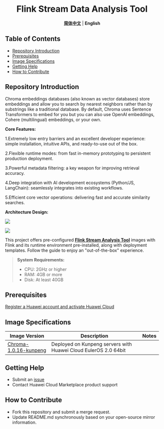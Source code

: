 <p align="center">
  <h1 align="center">Flink Stream Data Analysis Tool</h1>
  <p align="center">
    <a href="README_ZH.md"><strong>简体中文</strong></a> | <strong>English</strong>
  </p>
</p>

## Table of Contents

- [Repository Introduction](#repository-introduction)  
- [Prerequisites](#prerequisites)  
- [Image Specifications](#image-specifications)
- [Getting Help](#getting-help)
- [How to Contribute](#how-to-contribute)

## Repository Introduction  
Chroma embeddings databases (also known as vector databases) store embeddings and allow you to search by nearest neighbors rather than by substrings like a traditional database. By default, Chroma uses Sentence Transformers to embed for you but you can also use OpenAI embeddings, Cohere (multilingual) embeddings, or your own.

**Core Features:**

1.Extremely low entry barriers and an excellent developer experience: simple installation, intuitive APIs, and ready-to-use out of the box.

2.Flexible runtime modes: from fast in-memory prototyping to persistent production deployment.

3.Powerful metadata filtering: a key weapon for improving retrieval accuracy.

4.Deep integration with AI development ecosystems (Python/JS, LangChain): seamlessly integrates into existing workflows.

5.Efficient core vector operations: delivering fast and accurate similarity searches.

**Architecture Design:**

![](./images/img.png)

![](./images/img2.png)

This project offers pre-configured [**Flink Stream Analysis Tool**](https://marketplace.huaweicloud.com/contents/992480da-64a3-4ba8-90cb-686d1832e96a#productid=OFFI1111485128289529856) images with Flink and its runtime environment pre-installed, along with deployment templates. Follow the guide to enjoy an "out-of-the-box" experience.

> **System Requirements:**
> - CPU: 2GHz or higher  
> - RAM: 4GB or more  
> - Disk: At least 40GB  

## Prerequisites  
[Register a Huawei account and activate Huawei Cloud](https://support.huaweicloud.com/usermanual-account/account_id_001.html)

## Image Specifications  

| Image Version                                                                                                            | Description | Notes |  
|--------------------------------------------------------------------------------------------------------------------------|-------------|-------|  
| [Chroma-1.0.16-kunpeng](https://github.com/HuaweiCloudDeveloper/chroma-image/tree/Chroma-1.0.16-kunpeng)                    | Deployed on Kunpeng servers with Huawei Cloud EulerOS 2.0 64bit |  | 


## Getting Help
- Submit an [issue](https://github.com/HuaweiCloudDeveloper/flink-image/issues)
- Contact Huawei Cloud Marketplace product support

## How to Contribute
- Fork this repository and submit a merge request.
- Update README.md synchronously based on your open-source mirror information.
